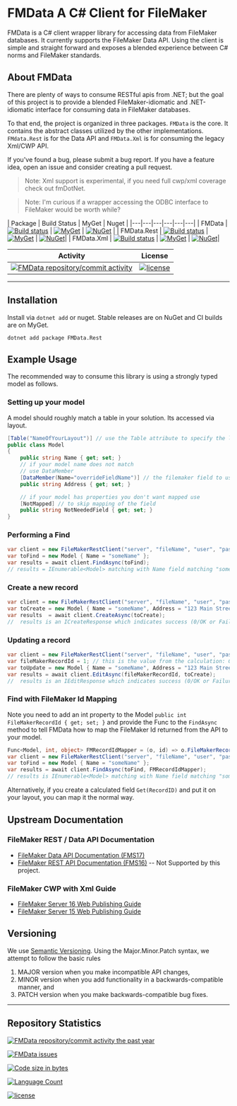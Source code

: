 # FMData A C# Client for FileMaker

FMData is a C# client wrapper library for accessing data from FileMaker databases. It currently supports the FileMaker Data API. Using the client is simple and straight forward and exposes a blended experience between C# norms and FileMaker standards.

## About FMData

There are plenty of ways to consume RESTful apis from .NET; but the goal of this project is to provide a blended FileMaker-idiomatic and .NET-idiomatic interface for consuming data in FileMaker databases.

To that end, the project is organized in three packages. `FMData` is the core. It contains the abstract classes utilized by the other implementations. `FMdata.Rest` is for the Data API and `FMData.Xml` is for consuming the legacy Xml/CWP API.

If you've found a bug, please submit a bug report. If you have a feature idea, open an issue and consider creating a pull request.

> Note: Xml support is experimental, if you need full cwp/xml coverage check out fmDotNet. 

> Note: I'm curious if a wrapper accessing the ODBC interface to FileMaker would be worth while?

| Package | Build Status |  MyGet | Nuget |
|---|---|---|---|---|---|
| FMData | [![Build status](https://ci.appveyor.com/api/projects/status/nnqby0f5rpcsl3uv?svg=true)](https://ci.appveyor.com/project/fuzzzerd/fmdata) | [![MyGet](https://img.shields.io/myget/filemaker/dt/fmdata.svg?style=flat-square)](https://www.myget.org/feed/filemaker/package/nuget/FMData) | [![NuGet](https://img.shields.io/nuget/dt/FMData.svg?style=flat-square)](https://www.nuget.org/packages/FMData/) |
| FMData.Rest | [![Build status](https://ci.appveyor.com/api/projects/status/nnqby0f5rpcsl3uv?svg=true)](https://ci.appveyor.com/project/fuzzzerd/fmdata) | [![MyGet](https://img.shields.io/myget/filemaker/dt/fmdata.rest.svg?style=flat-square)](https://www.myget.org/feed/filemaker/package/nuget/FMData.Rest) | [![NuGet](https://img.shields.io/nuget/dt/FMData.Rest.svg?style=flat-square)](https://www.nuget.org/packages/FMData.Rest/)|
| FMData.Xml | [![Build status](https://ci.appveyor.com/api/projects/status/nnqby0f5rpcsl3uv?svg=true)](https://ci.appveyor.com/project/fuzzzerd/fmdata) | [![MyGet](https://img.shields.io/myget/filemaker/dt/fmdata.xml.svg?style=flat-square)](https://www.myget.org/feed/filemaker/package/nuget/FMData.Xml) | [![NuGet](https://img.shields.io/nuget/dt/FMData.Xml.svg?style=flat-square)](https://www.nuget.org/packages/FMData.Xml/)|

| Activity | License |
| ---- | ---- |
| [![FMData repository/commit activity](https://img.shields.io/github/commit-activity/w/fuzzzerd/fmdata.svg?style=flat-square)](https://github.com/fuzzzerd/fmdata/commits/master)|[![license](https://img.shields.io/github/license/fuzzzerd/fmdata.svg?style=flat-square)](https://github.com/fuzzzerd/fmdata/blob/master/LICENSE) |

-----

## Installation

Install via `dotnet add` or nuget. Stable releases are on NuGet and CI builds are on MyGet.

    dotnet add package FMData.Rest

## Example Usage

The recommended way to consume this library is using a strongly typed model as follows.

### Setting up your model

A model should roughly match a table in your solution. Its accessed via layout.

```csharp
[Table("NameOfYourLayout")] // use the Table attribute to specify the layout
public class Model
{
    public string Name { get; set; }
    // if your model name does not match
    // use DataMember
    [DataMember(Name="overrideFieldName")] // the filemaker field to use
    public string Address { get; set; }

    // if your model has properties you don't want mapped use
    [NotMapped] // to skip mapping of the field
    public string NotNeededField { get; set; }
}
```

### Performing a Find

```csharp
var client = new FileMakerRestClient("server", "fileName", "user", "pass"); // without .fmp12
var toFind = new Model { Name = "someName" };
var results = await client.FindAsync(toFind);
// results = IEnumerable<Model> matching with Name field matching "someName" as a FileMaker Findrequest.
```

### Create a new record

```csharp
var client = new FileMakerRestClient("server", "fileName", "user", "pass"); // without .fmp12
var toCreate = new Model { Name = "someName", Address = "123 Main Street" };
var results  = await client.CreateAsync(toCreate);
//  results is an ICreateResponse which indicates success (0/OK or Failure with FMS code/message)
```

### Updating a record

```csharp
var client = new FileMakerRestClient("server", "fileName", "user", "pass"); // without .fmp12
var fileMakerRecordId = 1; // this is the value from the calculation: Get(RecordID)
var toUpdate = new Model { Name = "someName", Address = "123 Main Street" };
var results = await client.EditAsync(fileMakerRecordId, toCreate);
//  results is an IEditResponse which indicates success (0/OK or Failure with FMS code/message)
```

### Find with FileMaker Id Mapping

Note you need to add an int property to the Model `public int FileMakerRecordId { get; set; }` and provide the Func to the `FindAsync` method to tell FMData how to map the FileMaker Id returned from the API to your model.

```csharp
Func<Model, int, object> FMRecordIdMapper = (o, id) => o.FileMakerRecordId = id;
var client = new FileMakerRestClient("server", "fileName", "user", "pass"); // without .fmp12
var toFind = new Model { Name = "someName" };
var results = await client.FindAsync(toFind, FMRecordIdMapper);
// results is IEnumerable<Model> matching with Name field matching "someName" as a FileMaker Findrequest.
```

Alternatively, if you create a calculated field `Get(RecordID)` and put it on your layout, you can map it the normal way.

## Upstream Documentation

### FileMaker REST / Data API Documentation

- [FileMaker Data API Documentation (FMS17)](http://fmhelp.filemaker.com/docs/17/en/dataapi/)
- [FileMaker REST API Documentation (FMS16)](https://fmhelp.filemaker.com/docs/16/en/restapi/) -- Not Supported by this project.

### FileMaker CWP with Xml Guide

- [FileMaker Server 16 Web Publishing Guide](https://fmhelp.filemaker.com/docs/16/en/fms16_cwp_guide.pdf)
- [FileMaker Server 15 Web Publishing Guide](https://fmhelp.filemaker.com/docs/15/en/fms15_cwp_guide.pdf)

## Versioning

We use [Semantic Versioning](http://semver.org/). Using the Major.Minor.Patch syntax, we attempt to follow the basic rules

 1. MAJOR version when you make incompatible API changes,
 2. MINOR version when you add functionality in a backwards-compatible manner, and
 3. PATCH version when you make backwards-compatible bug fixes.

-----

## Repository Statistics

[![FMData repository/commit activity the past year](https://img.shields.io/github/commit-activity/y/fuzzzerd/fmdata.svg?style=flat-square)](https://github.com/fuzzzerd/fmdata/commits/master)

[![FMData issues](https://img.shields.io/github/issues/fuzzzerd/fmdata.svg?style=flat-square)](https://github.com/fuzzzerd/fmdata/issues)

[![Code size in bytes](https://img.shields.io/github/languages/code-size/fuzzzerd/fmdata.svg?style=flat-square)](https://github.com/fuzzzerd/fmdata/commits/master)

[![Language Count](https://img.shields.io/github/languages/count/fuzzzerd/fmdata.svg?style=flat-square)](https://github.com/fuzzzerd/fmdata/commits/master)

[![license](https://img.shields.io/github/license/fuzzzerd/fmdata.svg?style=flat-square)](https://github.com/fuzzzerd/fmdata/blob/master/LICENSE)